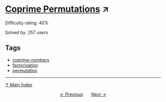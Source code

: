 # [Coprime Permutations](https://projecteuler.net/problem=886) ↗️

Difficulty rating: 40%

Solved by: 257 users
## Tags

- [coprime-numbers](../tags/coprime-numbers.md)
- [factorisation](../tags/factorisation.md)
- [permutation](../tags/permutation.md)



---

[↑ Main Index](../README.md)


<div align=center><a href='885.md'>← Previous</a> &nbsp;&nbsp; &nbsp;&nbsp;  <a href='887.md'>Next →</a></div>
